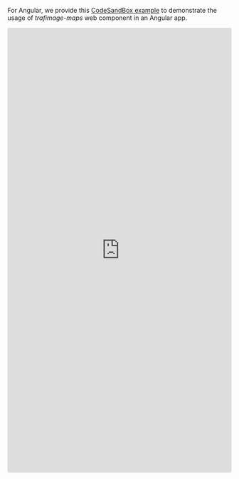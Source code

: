 For Angular, we provide this [CodeSandBox example](https://codesandbox.io/p/devbox/angular-trafimage-maps-4jkf9x) to demonstrate the usage of _trafimage-maps_ web component in an Angular app.

<iframe src="https://codesandbox.io/p/devbox/angular-trafimage-maps-4jkf9x?embed=1&file=%2Fsrc%2Fapp%2Fapp.component.html%3A7%2C21"
     style="width:100%; height: 1000px; border:0; border-radius: 4px; overflow:hidden;"
     title="angular-trafimage-maps"
     allow="accelerometer; ambient-light-sensor; camera; encrypted-media; geolocation; gyroscope; hid; microphone; midi; payment; usb; vr; xr-spatial-tracking"
     sandbox="allow-forms allow-modals allow-popups allow-presentation allow-same-origin allow-scripts"
   ></iframe>
